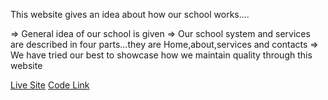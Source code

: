 This website gives an idea about how our school works....

=> General idea of our school is given
=> Our school system and services are described in four parts...they are Home,about,services and contacts
=> We have tried our best to showcase how we maintain quality through this website

[Live Site](https://suspicious-raman-152fcb.netlify.app/)
[Code Link](https://github.com/Tanvir-Anzum/React-project)
